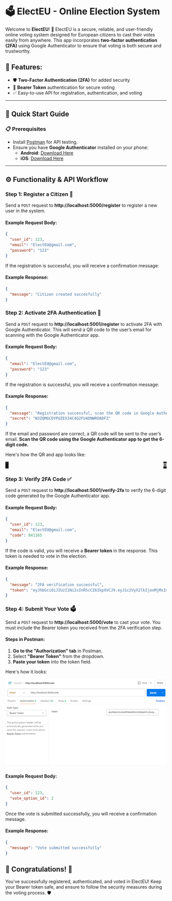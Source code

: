 # 🗳️ ElectEU - Online Election System

Welcome to **ElectEU**! 🎉 ElectEU is a secure, reliable, and user-friendly online voting system designed for European citizens to cast their votes easily from anywhere. This app incorporates **two-factor authentication (2FA)** using Google Authenticator to ensure that voting is both secure and trustworthy.

## 🌟 Features:

- 🛡️ **Two-Factor Authentication (2FA)** for added security
- 🔐 **Bearer Token** authentication for secure voting
- ✅ Easy-to-use API for registration, authentication, and voting

---

## 🚀 Quick Start Guide

### 📋 Prerequisites

- Install [Postman](https://www.postman.com/downloads/) for API testing.
- Ensure you have **Google Authenticator** installed on your phone:
  - **Android**: [Download Here](https://play.google.com/store/apps/details?id=com.google.android.apps.authenticator2)
  - **iOS**: [Download Here](https://apps.apple.com/us/app/google-authenticator/id388497605)

---

## ⚙️ Functionality & API Workflow

### Step 1: Register a Citizen 📝

Send a `POST` request to **http://localhost:5000/register** to register a new user in the system.

#### Example Request Body:

```json
{
  "user_id": 123,
  "email": "ElectEU@gmail.com",
  "password": "123"
}
```

If the registration is successful, you will receive a confirmation message:

#### Example Response:

```json
{
  "message": "Citizen created succesfully"
}
```

### Step 2: Activate 2FA Authentication 🔐

Send a `POST` request to **http://localhost:5001/register** to activate 2FA with Google Authenticator. This will send a QR code to the user’s email for scanning with the Google Authenticator app.

#### Example Request Body:

```json
{
  "email": "ElectEU@gmail.com",
  "password": "123"
}
```

If the registration is successful, you will receive a confirmation message:

#### Example Response:

```json
{
  "message": "Registration successful, scan the QR code in Google Authenticator",
  "secret": "W3ZQMGCOYPUZEX34C4G2FU4DNWROADFZ"
}
```

If the email and password are correct, a QR code will be sent to the user’s email.
**Scan the QR code using the Google Authenticator app to get the 6-digit code.**

Here's how the QR and app looks like:

<div style="display: flex; justify-content: space-between;">
  <img src="IMG_4426.jpg" alt="QR Code" width="10"/>
  <img src="IMG_4427.jpg" alt="Google Authenticator App" width="10"/>
</div>

### Step 3: Verify 2FA Code ✅

Send a `POST` request to **http://localhost:5001/verify-2fa** to verify the 6-digit code generated by the Google Authenticator app.

#### Example Request Body:

```json
{
  "user_id": 123,
  "email": "ElectEU@gmail.com",
  "code": 841165
}
```

If the code is valid, you will receive a **Bearer token** in the response. This token is needed to vote in the election.

#### Example Response:

```json
{
  "message": "2FA verification successful",
  "token": "eyJhbGciOiJIUzI1NiIsInR5cCI6IkpXVCJ9.eyJ1c2VyX2lkIjoxMjMsImVtYWlsIjoiY2FybG9zYXJib25lczAzQGdtYWlsLmNvbSIsImV4cCI6MTcyODkwMjA5N30.aMcx7R4gg7E0FlIK54evqe_j-744Ab34IgTyzl0j-vQ"
}
```

### Step 4: Submit Your Vote 🗳️

Send a `POST` request to **http://localhost:5000/vote** to cast your vote. You must include the Bearer token you received from the 2FA verification step.

#### Steps in Postman:

1. **Go to the "Authorization" tab** in Postman.
2. Select **"Bearer Token"** from the dropdown.
3. **Paste your token** into the token field.

Here's how it looks:

![Postman Bearer Token](bearer_token.png)

#### Example Request Body:

```json
{
  "user_id": 123,
  "vote_option_id": 2
}
```

Once the vote is submitted successfully, you will receive a confirmation message.

#### Example Response:

```json
{
  "message": "Vote submitted successfully"
}
```

## 🎉 Congratulations! 🎉

You’ve successfully registered, authenticated, and voted in ElectEU! Keep your Bearer token safe, and ensure to follow the security measures during the voting process. 🛡️

```



